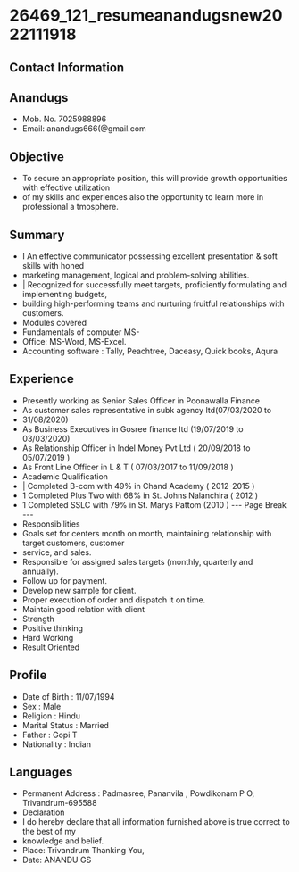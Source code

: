 # 26469_121_resumeanandugsnew2022111918

## Contact Information



## Anandugs

* Mob. No. 7025988896
* Email: anandugs666(@gmail.com


## Objective

* To secure an appropriate position, this will provide growth opportunities with effective utilization
* of my skills and experiences also the opportunity to learn more in professional a tmosphere.


## Summary

* I An effective communicator possessing excellent presentation & soft skills with honed
* marketing management, logical and problem-solving abilities.
* | Recognized for successfully meet targets, proficiently formulating and implementing budgets,
* building high-performing teams and nurturing fruitful relationships with customers.
* Modules covered
* Fundamentals of computer MS-
* Office: MS-Word, MS-Excel.
* Accounting software : Tally, Peachtree, Daceasy, Quick books, Aqura


## Experience

* Presently working as Senior Sales Officer in Poonawalla Finance
* As customer sales representative in subk agency Itd(07/03/2020 to
* 31/08/2020)
* As Business Executives in Gosree finance Itd (19/07/2019 to 03/03/2020)
* As Relationship Officer in Indel Money Pvt Ltd ( 20/09/2018 to 05/07/2019 )
* As Front Line Officer in L & T ( 07/03/2017 to 11/09/2018 )
* Academic Qualification
* | Completed B-com with 49% in Chand Academy ( 2012-2015 )
* 1 Completed Plus Two with 68% in St. Johns Nalanchira ( 2012 )
* 1 Completed SSLC with 79% in St. Marys Pattom (2010 )
--- Page Break ---
* Responsibilities
* Goals set for centers month on month, maintaining relationship with target customers, customer
* service, and sales.
* Responsible for assigned sales targets (monthly, quarterly and annually).
* Follow up for payment.
* Develop new sample for client.
* Proper execution of order and dispatch it on time.
* Maintain good relation with client
* Strength
* Positive thinking
* Hard Working
* Result Oriented


## Profile

* Date of Birth : 11/07/1994
* Sex : Male
* Religion : Hindu
* Marital Status : Married
* Father : Gopi T
* Nationality : Indian


## Languages

* Permanent Address : Padmasree, Pananvila , Powdikonam P O, Trivandrum-695588
* Declaration
* I do hereby declare that all information furnished above is true correct to the best of my
* knowledge and belief.
* Place: Trivandrum Thanking You,
* Date: ANANDU GS

